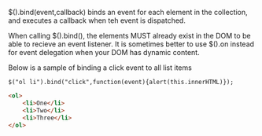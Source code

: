 $().bind(event,callback) binds an event for each element in the collection, and executes a callback when teh event is dispatched.

When calling $().bind(), the elements MUST already exist in the DOM to be able to recieve an event listener.  It is sometimes better to use
$().on instead for event delegation when your DOM has dynamic content.


Below is a sample of binding a click event to all list items
```
$("ol li").bind("click",function(event){alert(this.innerHTML)});
```

```html
<ol>
    <li>One</li>
    <li>Two</li>
    <li>Three</li>
</ol>
```
